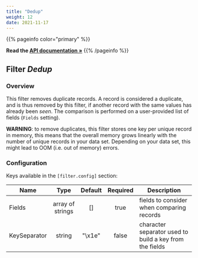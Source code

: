 ```yaml
---
title: "Dedup"
weight: 12
date: 2021-11-17
---
```

{{% pageinfo color="primary" %}}

**Read the [API documentation &raquo;](https://pkg.go.dev/github.com/AdRoll/baker/filter#Dedup)**
{{% /pageinfo %}}

## Filter *Dedup*

### Overview

This filter removes duplicate records. A record is considered a duplicate, and is thus removed by this filter, 
if another record with the same values has already been _seen_. The comparison is performed on a 
user-provided list of fields (`Fields` setting).

**WARNING**: to remove duplicates, this filter stores one key per unique record in memory, this means 
that the overall memory grows linearly with the number of unique records in your data set. Depending 
on your data set, this might lead to OOM (i.e. out of memory) errors.


### Configuration

Keys available in the `[filter.config]` section:

|Name|Type|Default|Required|Description|
|----|:--:|:-----:|:------:|-----------|
| Fields| array of strings| []| true| fields to consider when comparing records|
| KeySeparator| string| "\x1e"| false| character separator used to build a key from the fields|

